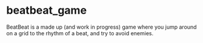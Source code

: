 # beatbeat_game
BeatBeat is a made up (and work in progress) game where you jump around on a grid to the rhythm of a beat, and try to avoid enemies.
